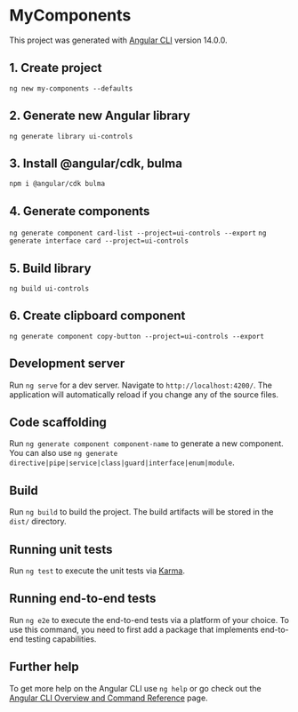 # MyComponents

This project was generated with [Angular CLI](https://github.com/angular/angular-cli) version 14.0.0.

## 1. Create project
`ng new my-components --defaults`

## 2. Generate new Angular library
`ng generate library ui-controls`

## 3. Install @angular/cdk, bulma
`npm i @angular/cdk bulma`

## 4. Generate components
`ng generate component card-list --project=ui-controls --export`
`ng generate interface card --project=ui-controls`

## 5. Build library
`ng build ui-controls`

## 6. Create clipboard component
`ng generate component copy-button --project=ui-controls --export`

## Development server

Run `ng serve` for a dev server. Navigate to `http://localhost:4200/`. The application will automatically reload if you change any of the source files.

## Code scaffolding

Run `ng generate component component-name` to generate a new component. You can also use `ng generate directive|pipe|service|class|guard|interface|enum|module`.

## Build

Run `ng build` to build the project. The build artifacts will be stored in the `dist/` directory.

## Running unit tests

Run `ng test` to execute the unit tests via [Karma](https://karma-runner.github.io).

## Running end-to-end tests

Run `ng e2e` to execute the end-to-end tests via a platform of your choice. To use this command, you need to first add a package that implements end-to-end testing capabilities.

## Further help

To get more help on the Angular CLI use `ng help` or go check out the [Angular CLI Overview and Command Reference](https://angular.io/cli) page.

